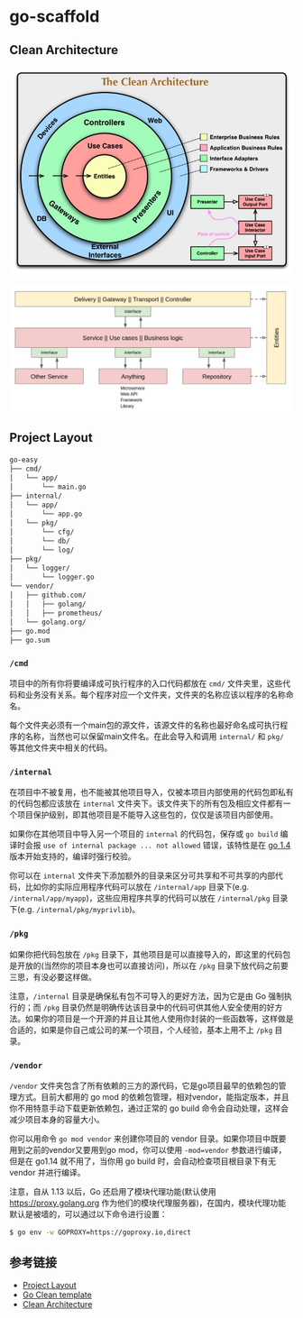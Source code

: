 # go-scaffold

## Clean Architecture

![Clean Architecture](docs/img/clean-architecture.jpg)

![Layers](docs/img/layers.png)

## Project Layout

```
go-easy
├── cmd/
│   └── app/
│       └── main.go
├── internal/
│   └── app/
│       └── app.go
│   └── pkg/
│       └── cfg/
│       └── db/
│       └── log/
├── pkg/
│   └── logger/
│       └── logger.go
└── vendor/
│   ├── github.com/
│   │   ├── golang/
│   │   ├── prometheus/
│   └── golang.org/
├── go.mod
├── go.sum
```

### `/cmd`

项目中的所有你将要编译成可执行程序的入口代码都放在 `cmd/` 文件夹里，这些代码和业务没有关系。每个程序对应一个文件夹，文件夹的名称应该以程序的名称命名。

每个文件夹必须有一个main包的源文件，该源文件的名称也最好命名成可执行程序的名称，当然也可以保留main文件名。在此会导入和调用 `internal/` 和 `pkg/` 等其他文件夹中相关的代码。

### `/internal`

在项目中不被复用，也不能被其他项目导入，仅被本项目内部使用的代码包即私有的代码包都应该放在 `internal` 文件夹下。该文件夹下的所有包及相应文件都有一个项目保护级别，即其他项目是不能导入这些包的，仅仅是该项目内部使用。

如果你在其他项目中导入另一个项目的 `internal` 的代码包，保存或 `go build` 编译时会报 `use of internal package ... not allowed` 错误，该特性是在 [go 1.4](https://golang.org/doc/go1.4#internalpackages) 版本开始支持的，编译时强行校验。

你可以在 `internal` 文件夹下添加额外的目录来区分可共享和不可共享的内部代码，比如你的实际应用程序代码可以放在 `/internal/app` 目录下(e.g. `/internal/app/myapp`)，这些应用程序共享的代码可以放在 `/internal/pkg` 目录下(e.g. `/internal/pkg/myprivlib`)。

### `/pkg`

如果你把代码包放在 `/pkg` 目录下，其他项目是可以直接导入的，即这里的代码包是开放的(当然你的项目本身也可以直接访问)，所以在 `/pkg` 目录下放代码之前要三思，有没必要这样做。

注意，`/internal` 目录是确保私有包不可导入的更好方法，因为它是由 Go 强制执行的；而 `/pkg` 目录仍然是明确传达该目录中的代码可供其他人安全使用的好方法。如果你的项目是一个开源的并且让其他人使用你封装的一些函数等，这样做是合适的，如果是你自己或公司的某一个项目，个人经验，基本上用不上 `/pkg` 目录。

### `/vendor`

`/vendor` 文件夹包含了所有依赖的三方的源代码，它是go项目最早的依赖包的管理方式。目前大都用的 go mod 的依赖包管理，相对vendor，能指定版本，并且你不用特意手动下载更新依赖包，通过正常的 go build 命令会自动处理，这样会减少项目本身的容量大小。

你可以用命令 `go mod vendor` 来创建你项目的 vendor 目录。如果你项目中既要用到之前的vendor又要用到go mod，你可以使用 `-mod=vendor` 参数进行编译，但是在 go1.14 就不用了，当你用 go build 时，会自动检查项目根目录下有无 vendor 并进行编译。

注意，自从 1.13 以后，Go 还启用了模块代理功能(默认使用 https://proxy.golang.org 作为他们的模块代理服务器)，在国内，模块代理功能默认是被墙的，可以通过以下命令进行设置：

``` sh
$ go env -w GOPROXY=https://goproxy.io,direct
```

## 参考链接

- [Project Layout](https://github.com/golang-standards/project-layout)
- [Go Clean template](https://github.com/evrone/go-clean-template)
- [Clean Architecture](https://blog.cleancoder.com/uncle-bob/2012/08/13/the-clean-architecture.html)